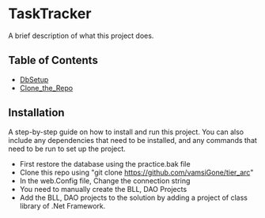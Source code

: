 # TaskTracker

A brief description of what this project does.

## Table of Contents

- [DbSetup](#DbSetup)
- [Clone_the_Repo](#Clone_the_Repo)


## Installation

A step-by-step guide on how to install and run this project. You can also include any dependencies that need to be installed, and any commands that need to be run to set up the project.

- First restore the database using the practice.bak file
- Clone this repo using "git clone https://github.com/vamsiGone/tier_arc"
- In the web.Config file, Change the connection string
- You need to manually create the BLL, DAO Projects
- Add the BLL, DAO projects to the solution by adding a project of class library of .Net Framework.


    
    
    
    


